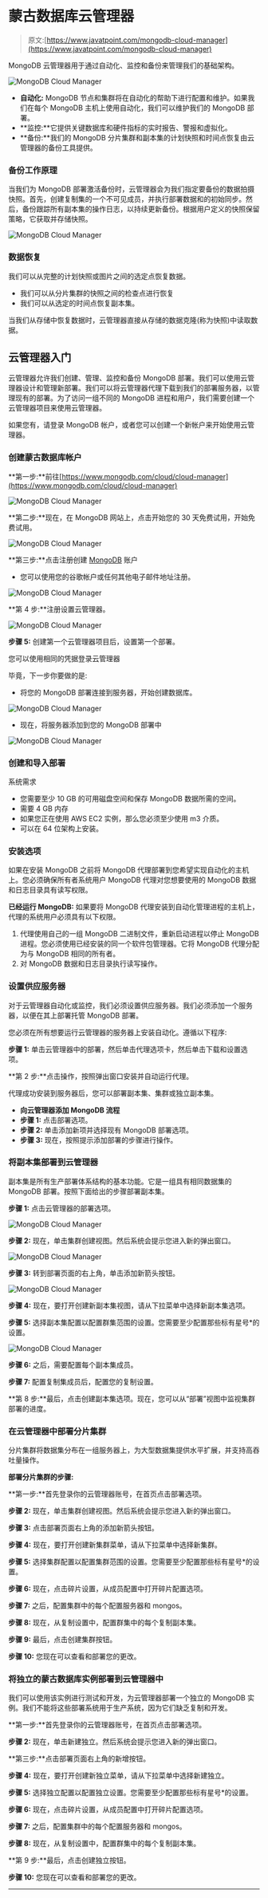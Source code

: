 # 蒙古数据库云管理器

> 原文:[https://www.javatpoint.com/mongodb-cloud-manager](https://www.javatpoint.com/mongodb-cloud-manager)

MongoDB 云管理器用于通过自动化、监控和备份来管理我们的基础架构。

![MongoDB Cloud Manager](../Images/7ffe1bc8ba89d0227fa54dc9e2ea7ea0.png)

*   **自动化:** MongoDB 节点和集群将在自动化的帮助下进行配置和维护。如果我们在每个 MongoDB 主机上使用自动化，我们可以维护我们的 MongoDB 部署。
*   **监控:**它提供关键数据库和硬件指标的实时报告、警报和虚拟化。
*   **备份:**我们的 MongoDB 分片集群和副本集的计划快照和时间点恢复由云管理器的备份工具提供。

### 备份工作原理

当我们为 MongoDB 部署激活备份时，云管理器会为我们指定要备份的数据拍摄快照。首先，创建复制集的一个不可见成员，并执行部署数据和的初始同步。然后，备份跟踪所有副本集的操作日志，以持续更新备份。根据用户定义的快照保留策略，它获取并存储快照。

![MongoDB Cloud Manager](../Images/bdf8ead2e48002c9da2583b0387ddd93.png)

### 数据恢复

我们可以从完整的计划快照或图片之间的选定点恢复数据。

*   我们可以从分片集群的快照之间的检查点进行恢复
*   我们可以从选定的时间点恢复副本集。

当我们从存储中恢复数据时，云管理器直接从存储的数据克隆(称为快照)中读取数据。

## 云管理器入门

云管理器允许我们创建、管理、监控和备份 MongoDB 部署。我们可以使用云管理器设计和管理新部署。我们可以将云管理器代理下载到我们的部署服务器，以管理现有的部署。为了访问一组不同的 MongoDB 进程和用户，我们需要创建一个云管理器项目来使用云管理器。

如果您有，请登录 MongoDB 帐户，或者您可以创建一个新帐户来开始使用云管理器。

### 创建蒙古数据库帐户

**第一步:**前往[https://www.mongodb.com/cloud/cloud-manager](https://www.mongodb.com/cloud/cloud-manager)

![MongoDB Cloud Manager](../Images/a6935b91db4936c48b40bb5ca11348d0.png)

**第二步:**现在，在 MongoDB 网站上，点击开始您的 30 天免费试用，开始免费试用。

![MongoDB Cloud Manager](../Images/c13a713c0e124a053c72a92fc0e9e175.png)

**第三步:**点击注册创建 [MongoDB](https://www.javatpoint.com/mongodb-tutorial) 账户

*   您可以使用您的谷歌帐户或任何其他电子邮件地址注册。

![MongoDB Cloud Manager](../Images/90a059948eebebaffeea47e374175388.png)

**第 4 步:**注册设置云管理器。

![MongoDB Cloud Manager](../Images/3c92dac1553d7a72e105f91596ecc8b8.png)

**步骤 5:** 创建第一个云管理器项目后，设置第一个部署。

您可以使用相同的凭据登录云管理器

毕竟，下一步你要做的是:

*   将您的 MongoDB 部署连接到服务器，开始创建数据库。

![MongoDB Cloud Manager](../Images/620bd2d2c293acb97b9314cc7f0bf63f.png)

*   现在，将服务器添加到您的 MongoDB 部署中

![MongoDB Cloud Manager](../Images/30112a608fe59f3d6e6111ee441620f5.png)

### 创建和导入部署

系统需求

*   您需要至少 10 GB 的可用磁盘空间和保存 MongoDB 数据所需的空间。
*   需要 4 GB 内存
*   如果您正在使用 AWS EC2 实例，那么您必须至少使用 m3 介质。
*   可以在 64 位架构上安装。

### 安装选项

如果在安装 MongoDB 之前将 MongoDB 代理部署到您希望实现自动化的主机上。您必须确保所有者系统用户 MongoDB 代理对您想要使用的 MongoDB 数据和日志目录具有读写权限。

**已经运行 MongoDB:** 如果要将 MongoDB 代理安装到自动化管理进程的主机上，代理的系统用户必须具有以下权限。

1.  代理使用自己的一组 MongoDB 二进制文件，重新启动进程以停止 MongoDB 进程。您必须使用已经安装的同一个软件包管理器。它将 MongoDB 代理分配为与 MongoDB 相同的所有者。
2.  对 MongoDB 数据和日志目录执行读写操作。

### 设置供应服务器

对于云管理器自动化或监控，我们必须设置供应服务器。我们必须添加一个服务器，以便在其上部署托管 MongoDB 部署。

您必须在所有想要运行云管理器的服务器上安装自动化。遵循以下程序:

**步骤 1:** 单击云管理器中的部署，然后单击代理选项卡，然后单击下载和设置选项。

**第 2 步:**点击操作，按照弹出窗口安装并自动运行代理。

代理成功安装到服务器后，您可以部署副本集、集群或独立副本集。

*   **向云管理器添加 MongoDB 流程**
*   **步骤 1:** 点击部署选项。
*   **步骤 2:** 单击添加新项并选择现有 MongoDB 部署选项。
*   **步骤 3:** 现在，按照提示添加部署的步骤进行操作。

### 将副本集部署到云管理器

副本集是所有生产部署体系结构的基本功能。它是一组具有相同数据集的 MongoDB 部署。按照下面给出的步骤部署副本集。

**步骤 1:** 点击云管理器的部署选项。

![MongoDB Cloud Manager](../Images/52532dab07211f4ee03f7a84f64c9044.png)

**步骤 2:** 现在，单击集群创建视图。然后系统会提示您进入新的弹出窗口。

![MongoDB Cloud Manager](../Images/75fbcf76d1cfc9b18d7079348f5e0547.png)

**步骤 3:** 转到部署页面的右上角，单击添加新箭头按钮。

![MongoDB Cloud Manager](../Images/e5f3f66d2d43a94e3d6a4c7fddc008c5.png)

**步骤 4:** 现在，要打开创建新副本集视图，请从下拉菜单中选择新副本集选项。

**步骤 5:** 选择副本集配置以配置群集范围的设置。您需要至少配置那些标有星号*的设置。

![MongoDB Cloud Manager](../Images/7381e6a47d7a94a50e3b706c7ad859f8.png)

**步骤 6:** 之后，需要配置每个副本集成员。

**步骤 7:** 配置复制集成员后，配置您的复制设置。

**第 8 步:**最后，点击创建副本集选项。现在，您可以从“部署”视图中监视集群部署的进度。

### 在云管理器中部署分片集群

分片集群将数据集分布在一组服务器上，为大型数据集提供水平扩展，并支持高吞吐量操作。

**部署分片集群的步骤:**

**第一步:**首先登录你的云管理器账号，在首页点击部署选项。

**步骤 2:** 现在，单击集群创建视图。然后系统会提示您进入新的弹出窗口。

**步骤 3:** 点击部署页面右上角的添加新箭头按钮。

**步骤 4:** 现在，要打开创建新集群菜单，请从下拉菜单中选择新集群。

**步骤 5:** 选择集群配置以配置集群范围的设置。您需要至少配置那些标有星号*的设置。

**步骤 6:** 现在，点击碎片设置，从成员配置中打开碎片配置选项。

**步骤 7:** 之后，配置集群中的每个配置服务器和 mongos。

**步骤 8:** 现在，从复制设置中，配置群集中的每个复制副本集。

**步骤 9:** 最后，点击创建集群按钮。

**步骤 10:** 您现在可以查看和部署您的更改。

### 将独立的蒙古数据库实例部署到云管理器中

我们可以使用该实例进行测试和开发，为云管理器部署一个独立的 MongoDB 实例。我们不能将这些部署系统用于生产系统，因为它们缺乏复制和开发。

**第一步:**首先登录你的云管理器账号，在首页点击部署选项。

**步骤 2:** 现在，单击新建独立。然后系统会提示您进入新的弹出窗口。

**第三步:**点击部署页面右上角的新增按钮。

**步骤 4:** 现在，要打开创建新独立菜单，请从下拉菜单中选择新建独立。

**步骤 5:** 选择独立配置以配置独立设置。您需要至少配置那些标有星号*的设置。

**步骤 6:** 现在，点击碎片设置，从成员配置中打开碎片配置选项。

**步骤 7:** 之后，配置集群中的每个配置服务器和 mongos。

**步骤 8:** 现在，从复制设置中，配置群集中的每个复制副本集。

**第 9 步:**最后，点击创建独立按钮。

**步骤 10:** 您现在可以查看和部署您的更改。

* * *